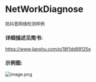 # NetWorkDiagnose
防抖音网络检测样例

### 详细描述见简书:
https://www.jianshu.com/p/18f1dd99125e

### 示例图:
![image.png](https://upload-images.jianshu.io/upload_images/2782305-501ec9324c889c03.png?imageMogr2/auto-orient/strip%7CimageView2/2/w/1240)
